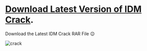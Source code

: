 # [Download Latest Version of IDM Crack](https://www.idmlover.com/).

Download the Latest IDM Crack RAR File 😉

![crack](https://user-images.githubusercontent.com/74916858/199949337-b79d2c42-4187-40d7-b87a-3fcedd9085cd.png)


